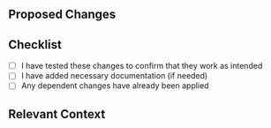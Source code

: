 ## Proposed Changes

<!-- Describe at high level what changes you're making in this PR. A bulleted list is totally fine. This is just to give the reviewer a sense of what to expect in the code and whether its something they feel comfortable reviewing or not. A general good practice is that unrelated changes should not be bundled in the same PR. -->

## Checklist

<!-- Check all boxes that apply. You can also fill these out after creating the PR. If you're unsure about any of them, don't hesitate to ask! -->

- [ ] I have tested these changes to confirm that they work as intended
- [ ] I have added necessary documentation (if needed)
- [ ] Any dependent changes have already been applied

## Relevant Context

<!-- Provide links to all Linear issue(s) that relate to this change. Or if there's any relevant design docs, feel free to link them as well. -->
